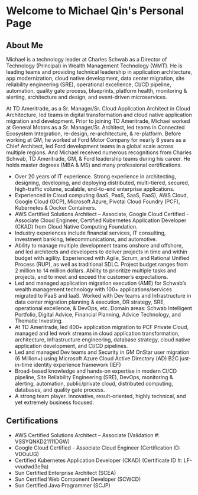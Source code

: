 # Welcome to Michael Qin's Personal Page

## About Me

Michael is a technology leader at Charles Schwab as a Director of Technology (Principal) in Wealth Management Technology (WMT). He is leading teams and providing technical leadership in application architecture, app modernization, cloud native development, data center migration, site reliability engineering (SRE), operational excellence, CI/CD pipeline, automation, quality gate process, blueprints, platform health, monitoring & alerting, architecture and design, and event-driven microservices. 

At TD Ameritrade, as a Sr. Manager/Sr. Cloud Application Architect in Cloud Architecture, led teams in digital transformation and cloud native application migration and development. Prior to joining TD Ameritrade, Michael worked at General Motors as a Sr. Manager/Sr. Architect, led teams in Connected Ecosystem Integration, re-design, re-architecture, & re-platform. Before working at GM, he worked at Ford Motor Company for nearly 8 years as a Chief Architect, led Ford development teams in a global scale across multiple regions. And Michael received numerous recognitions from Charles Schwab, TD Ameritrade, GM, & Ford leadership teams during his career. He holds master degrees (MBA & MS) and many professional certifications.

-	Over 20 years of IT experience. Strong experience in architecting, designing, developing, and deploying distributed, multi-tiered, secured, high-traffic volume, scalable, end-to-end enterprise applications.
-	Experienced in Cloud computing (IaaS, PaaS, SaaS, FaaS), AWS Cloud, Google Cloud (GCP), Microsoft Azure, Pivotal Cloud Foundry (PCF), Kubernetes & Docker Containers.
-	AWS Certified Solutions Architect – Associate, Google Cloud Certified - Associate Cloud Engineer, Certified Kubernetes Application Developer (CKAD) from Cloud Native Computing Foundation.
-	Industry experiences include financial services, IT consulting, investment banking, telecommunications, and automotive.
-	Ability to manage multiple development teams onshore and offshore, and led architects and developers to deliver projects in time and within budget with agility. Experienced with Agile, Scrum, and Rational Unified Process (RUP), as well as traditional SDLC. Project budget ranges from 2 million to 14 million dollars. Ability to prioritize multiple tasks and projects, and to meet and exceed the customer’s expectations.
-	Led and managed application migration execution (AME) for Schwab’s wealth management technology with 100+ applications/services migrated to PaaS and IaaS. Worked with Dev teams and Infrastructure in data center migration planning & execution, DR strategy, SRE, operational excellence, & DevOps, etc. Domain areas: Schwab Intelligent Portfolio, Digital Advice, Financial Planning, Advice Technology, and Thematic Investing.
-	At TD Ameritrade, led 400+ application migration to PCF Private Cloud, managed and led work streams in cloud application transformation, architecture, infrastructure engineering, database strategy, cloud native application development, and CI/CD pipelines.
-	Led and managed Dev teams and Security in GM OnStar user migration (6 Million+) using Microsoft Azure Cloud Active Directory (AD) B2C just-in-time identity experience framework (IEF)
-	Broad-based knowledge and hands-on expertise in modern CI/CD pipeline, Site Reliability Engineering (SRE), DevOps, monitoring & alerting, automation, public/private cloud, distributed computing, databases, and quality gate process.
-	A strong team player. Innovative, result-oriented, highly technical, and yet extremely business focused.

## Certifications
- AWS Certified Solutions Architect – Associate (Validation #: VSSYQNKD21111DGW)
- Google Cloud Certified - Associate Cloud Engineer (Certification ID: VDOuUG)
-	Certified Kubernetes Application Developer (CKAD) (Certificate ID #: LF-vvudwd3e9a)
-	Sun Certified Enterprise Architect (SCEA)
-	Sun Certified Web Component Developer (SCWCD)
-	Sun Certified Java Programmer (SCJP)
